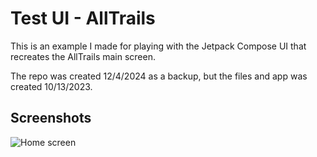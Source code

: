 # Test UI - AllTrails

This is an example I made for playing with the Jetpack Compose UI that recreates the AllTrails main screen.

The repo was created 12/4/2024 as a backup, but the files and app was created 10/13/2023.

## Screenshots 

![Home screen](./images/Screenshot_20241204_115039.png)